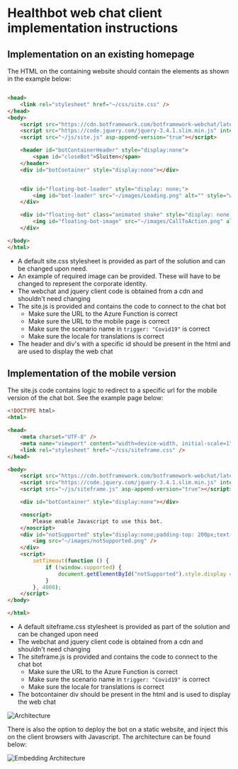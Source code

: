 ﻿# Healthbot web chat client implementation instructions

## Implementation on an existing homepage

The HTML on the containing website should contain the elements as shown in the example below:

```HTML

<head>
    <link rel="stylesheet" href="~/css/site.css" />
</head>
<body>
    <script src="https://cdn.botframework.com/botframework-webchat/latest/webchat-es5.js"></script>
    <script src="https://code.jquery.com/jquery-3.4.1.slim.min.js" integrity="sha256-pasqAKBDmFT4eHoN2ndd6lN370kFiGUFyTiUHWhU7k8=" crossorigin="anonymous"></script>
    <script src="~/js/site.js" asp-append-version="true"></script>

    <header id="botContainerHeader" style="display:none">
        <span id="closeBot">Sluiten</span>
    </header>
    <div id="botContainer" style="display:none"></div>


    <div id="floating-bot-loader" style="display: none;">
        <img id="bot-loader" src="~/images/Loading.png" alt="" style="width:300px;">
    </div>

    <div id="floating-bot" class="animated shake" style="display: none;">
        <img id="floating-bot-image" src="~/images/CallToAction.png" alt="" style="width:300px;">
    </div>

</body>
</html>
```

- A default site.css stylesheet is provided as part of the solution and can be changed upon need.
- An example of required image can be provided. These will have to be changed to represent the corporate identity.
- The webchat and jquery client code is obtained from a cdn and shouldn't need changing
- The site.js is provided and contains the code to connect to the chat bot
    - Make sure the URL to the Azure Function is correct
    - Make sure the URL to the mobile page is correct
    - Make sure the scenario name in `trigger: "Covid19"` is correct
    - Make sure the locale for translations is correct
- The header and div's with a specific id should be present in the html and are used to display the web chat

## Implementation of the mobile version

The site.js code contains logic to redirect to a specific url for the mobile version of the chat bot.
See the example page below:

```HTML
<!DOCTYPE html>
<html>

<head>
    <meta charset="UTF-8" />
    <meta name="viewport" content="width=device-width, initial-scale=1">
    <link rel="stylesheet" href="~/css/siteframe.css" />
</head>

<body>
    <script src="https://cdn.botframework.com/botframework-webchat/latest/webchat-es5.js"></script>
    <script src="https://code.jquery.com/jquery-3.4.1.slim.min.js" integrity="sha256-pasqAKBDmFT4eHoN2ndd6lN370kFiGUFyTiUHWhU7k8=" crossorigin="anonymous"></script>
    <script src="~/js/siteframe.js" asp-append-version="true"></script>

    <div id="botContainer" style="display:none"></div>

    <noscript>
        Please enable Javascript to use this bot.
    </noscript>
    <div id="notSupported" style="display:none;padding-top: 200px;text-align: center;">
        <img src="~/images/notSupported.png" />
    </div>
    <script>
        setTimeout(function () {
            if (!window.supported) {
                document.getElementById("notSupported").style.display = "block";
            }
        }, 4000);
    </script>
</body>

</html>
```

- A default siteframe.css stylesheet is provided as part of the solution and can be changed upon need
- The webchat and jquery client code is obtained from a cdn and shouldn't need changing
- The siteframe.js is provided and contains the code to connect to the chat bot
    - Make sure the URL to the Azure Function is correct
    - Make sure the scenario name in `trigger: "Covid19"` is correct
    - Make sure the locale for translations is correct
- The botcontainer div should be present in the html and is used to display the web chat


![Architecture](https://github.com/iBoonz/Healthbot-Covid-Snippets/tree/master/HealthBot.Client/Healthbot-simpel.png)


There is also the option to deploy the bot on a static website, and inject this on the client browsers with Javascript. The architecture can be found below: 


![Embedding Architecture](https://github.com/iBoonz/Healthbot-Covid-Snippets/tree/master/HealthBot.Client/Healthbot-Embed.png)